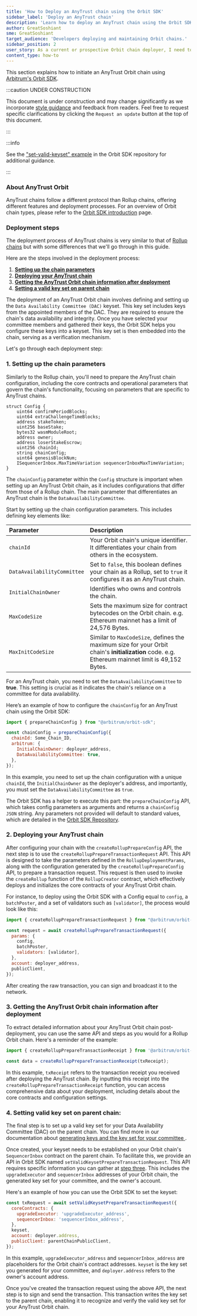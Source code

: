 ```yaml
---
title: 'How to Deploy an AnyTrust chain using the Orbit SDK'
sidebar_label: 'Deploy an AnyTrust chain'
description: 'Learn how to deploy an AnyTrust chain using the Orbit SDK '
author: GreatSoshiant
sme: GreatSoshiant
target_audience: 'Developers deploying and maintaining Orbit chains.'
sidebar_position: 2
user_story: As a current or prospective Orbit chain deployer, I need to configure and deploy an AnyTrust Orbit chain.
content_type: how-to
---
```


This section explains how to initiate an <a data-quicklook-from="arbitrum-anytrust-chain">AnyTrust Orbit chain</a> using [Arbitrum's Orbit SDK](https://github.com/OffchainLabs/arbitrum-orbit-sdk).

:::caution UNDER CONSTRUCTION

This document is under construction and may change significantly as we incorporate [style guidance](/for-devs/contribute#document-type-conventions) and feedback from readers. Feel free to request specific clarifications by clicking the `Request an update` button at the top of this document.

:::

:::info

See the ["set-valid-keyset" example](https://github.com/OffchainLabs/arbitrum-orbit-sdk/blob/main/examples/set-valid-keyset/index.ts) in the Orbit SDK repository for additional guidance.

:::

### About AnyTrust Orbit

AnyTrust chains follow a different protocol than Rollup chains, offering different features and deployment processes. For an overview of Orbit chain types, please refer to the [Orbit SDK introduction](../orbit-sdk-introduction.md) page.

### Deployment steps 

The deployment process of AnyTrust chains is very similar to that of [Rollup chains](orbit-sdk-deploying-rollup-chain.md#rollup-config-param) but with some differences that we'll go through in this guide.

Here are the steps involved in the deployment process:

1. **[Setting up the chain parameters](#1-setting-up-the-chain-parameters)**
2. **[Deploying your AnyTrust chain](#2-deploying-your-anytrust-chain)**
3. **[Getting the AnyTrust Orbit chain information after deployment](#3-getting-the-anytrust-orbit-chain-information-after-deployment)**
4. **[Setting a valid key set on parent chain](#4-setting-valid-key-set-on-parent-chain)**

The deployment of an AnyTrust Orbit chain involves defining and setting up the <a data-quicklook-from="data-availability-committee-dac">`Data Availability Committee (DAC)`</a> keyset. This key set includes keys from the appointed members of the DAC. They are required to ensure the chain's data availability and integrity. Once you have selected your committee members and gathered their keys, the Orbit SDK helps you configure these keys into a keyset. 
This key set is then embedded into the chain, serving as a verification mechanism.

Let's go through each deployment step:

### 1. Setting up the chain parameters 

Similarly to the Rollup chain, you'll need to prepare the AnyTrust chain configuration, including the core contracts and operational parameters that govern the chain's functionality, focusing on parameters that are specific to AnyTrust chains.

```solidity {10}
struct Config {
    uint64 confirmPeriodBlocks;
    uint64 extraChallengeTimeBlocks;
    address stakeToken;
    uint256 baseStake;
    bytes32 wasmModuleRoot;
    address owner;
    address loserStakeEscrow;
    uint256 chainId;
    string chainConfig;
    uint64 genesisBlockNum;
    ISequencerInbox.MaxTimeVariation sequencerInboxMaxTimeVariation;
}
```

The `chainConfig` parameter within the `Config` structure is important when setting up an AnyTrust Orbit chain, as it includes configurations that differ from those of a Rollup chain. The main parameter that differentiates an AnyTrust chain is the `DataAvailabilityCommittee`.

Start by setting up the chain configuration parameters. This includes defining key elements like:

| Parameter                   | Description                                                                                                                                     |
| :-------------------------- | :---------------------------------------------------------------------------------------------------------------------------------------------- |
| `chainId`                   | Your Orbit chain's unique identifier. It differentiates your chain from others in the ecosystem.                                                |
| `DataAvailabilityCommittee` | Set to `false`, this boolean defines your chain as a Rollup, set to `true` it configures it as an AnyTrust chain.                                    |
| `InitialChainOwner`         | Identifies who owns and controls the chain.                                                                                                     |
| `MaxCodeSize  `             | Sets the maximum size for contract bytecodes on the Orbit chain. e.g. Ethereum mainnet has a limit of 24,576 Bytes.                             |
| `MaxInitCodeSize`           | Similar to `MaxCodeSize`, defines the maximum size for your Orbit chain's **initialization** code. e.g. Ethereum mainnet limit is 49,152 Bytes. |

For an AnyTrust chain, you need to set the `DataAvailabilityCommittee` to **true**. This setting is crucial as it indicates the chain's reliance on a committee for data availability.

Here’s an example of how to configure the `chainConfig` for an AnyTrust chain using the Orbit SDK:

```js
import { prepareChainConfig } from "@arbitrum/orbit-sdk";

const chainConfig = prepareChainConfig({
  chainId: Some_Chain_ID,
  arbitrum: {
    InitialChainOwner: deployer_address,
    DataAvailabilityCommittee: true,
  },
});
```

In this example, you need to set up the chain configuration with a unique `chainId`, the `InitialChainOwner` as the deployer's address, and importantly, you must set the `DataAvailabilityCommittee` as `true`.

The Orbit SDK has a helper to execute this part: the `prepareChainConfig` API, which takes config parameters as arguments and returns a `chainConfig` `JSON` string. Any parameters not provided will default to standard values, which are detailed in the [Orbit SDK Repository](https://github.com/OffchainLabs/arbitrum-orbit-sdk/blob/1f251f76a55bc1081f50938b0aa9f7965660ebf7/src/prepareChainConfig.ts#L3-L31).

### 2. Deploying your AnyTrust chain

After configuring your chain with the `createRollupPrepareConfig` API, the next step is to use the `createRollupPrepareTransactionRequest` API. This API is designed to take the parameters defined in the `RollupDeploymentParams`, along with the configuration generated by the `createRollupPrepareConfig` API, to prepare a transaction request. This request is then used to invoke the `createRollup` function of the `RollupCreator` contract, which effectively deploys and initializes the core contracts of your AnyTrust Orbit chain.

For instance, to deploy using the Orbit SDK with a Config equal to `config`, a `batchPoster`, and a set of validators such as `[validator]`, the process would look like this:

```js
import { createRollupPrepareTransactionRequest } from "@arbitrum/orbit-sdk";

const request = await createRollupPrepareTransactionRequest({
  params: {
    config,
    batchPoster,
    validators: [validator],
  },
  account: deployer_address,
  publicClient,
});
```

After creating the raw transaction, you can sign and broadcast it to the network.

### 3. Getting the AnyTrust Orbit chain information after deployment

To extract detailed information about your AnyTrust Orbit chain post-deployment, you can use the same API and steps as you would for a Rollup Orbit chain. Here's a reminder of the example:

```js
import { createRollupPrepareTransactionReceipt } from '@arbitrum/orbit-sdk';

const data = createRollupPrepareTransactionReceipt(txReceipt);
```

In this example, `txReceipt` refers to the transaction receipt you received after deploying the AnyTrust chain. By inputting this receipt into the `createRollupPrepareTransactionReceipt` function, you can access comprehensive data about your deployment, including details about the core contracts and configuration settings.

### 4. Setting valid key set on parent chain:

The final step is to set up a valid key set for your Data Availability Committee (DAC) on the parent chain. You can find more in our documentation about [ generating keys and the key set for your committee ]( /launch-orbit-chain/concepts/anytrust-orbit-chain-keyset-generation ). 

Once created, your keyset needs to be established on your Orbit chain's `SequencerInbox` contract on the parent chain.
To facilitate this, we provide an API in Orbit SDK named `setValidKeysetPrepareTransactionRequest`. This API requires specific information you can gather at [step three](#3-getting-the-anytrust-orbit-chain-information-after-deployment). This includes the `upgradeExecutor` and `sequencerInbox` addresses of your Orbit chain, the generated key set for your committee, and the owner's account.

Here's an example of how you can use the Orbit SDK to set the keyset:

```js
const txRequest = await setValidKeysetPrepareTransactionRequest({
  coreContracts: {
    upgradeExecutor: 'upgradeExecutor_address',
    sequencerInbox: 'sequencerInbox_address',
  },
  keyset,
  account: deployer.address,
  publicClient: parentChainPublicClient,
});
```

In this example, `upgradeExecutor_address` and `sequencerInbox_address` are placeholders for the Orbit chain's contract addresses. `keyset` is the key set you generated for your committee, and `deployer.address` refers to the owner's account address.

Once you've created the transaction request using the above API, the next step is to sign and send the transaction. This transaction writes the key set to the parent chain, enabling it to recognize and verify the valid key set for your AnyTrust Orbit chain. 
